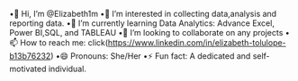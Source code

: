 •👋 Hi, I’m @Elizabeth1m
•👀 I’m interested in collecting data,analysis and reporting data.
•🌱 I’m currently learning Data Analytics: Advance Excel, Power BI,SQL, and TABLEAU
•💞️ I’m looking to collaborate on any projects
•📫 How to reach me: click(https://www.linkedin.com/in/elizabeth-tolulope-b13b76232)
•😄 Pronouns: She/Her
•⚡ Fun fact: A dedicated and self-motivated individual.


<!---
Elizabeth1m/Elizabeth1m is a ✨ special ✨ repository because its `README.md` (this file) appears on your GitHub profile.
You can click the Preview link to take a look at your changes.
--->

